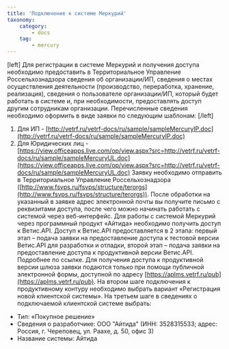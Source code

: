 ```yaml
---
title: 'Подключение к системе Меркурий'
taxonomy:
    category:
        - docs
    tag:
        - mercury
---
```


[left]
Для регистрации в системе Меркурий и получения доступа необходимо предоставить в Территориальное Управление Россельхознадзора сведения об организации/ИП, сведения о местах осуществления деятельности (производство, переработка, хранение, реализация), сведения о пользователе организации/ИП, который будет работать в системе и, при необходимости, предоставлять доступ другим сотрудникам организации. Перечисленные сведения необходимо оформить в виде заявки по следующим шаблонам:
[/left]

1.  Для ИП - [http://vetrf.ru/vetrf-docs/ru/sample/sampleMercuryIP.doc](http://vetrf.ru/vetrf-docs/ru/sample/sampleMercuryIP.doc)
2.  Для Юридических лиц - [https://view.officeapps.live.com/op/view.aspx?src=http://vetrf.ru/vetrf-docs/ru/sample/sampleMercuryUL.doc](https://view.officeapps.live.com/op/view.aspx?src=http://vetrf.ru/vetrf-docs/ru/sample/sampleMercuryUL.doc)
    Заявку необходимо отправить в Территориальное Управление Россельхознадзора ([http://www.fsvps.ru/fsvps/structure/terorgs](http://www.fsvps.ru/fsvps/structure/terorgs)).
    После обработки на указанный в заявке адрес электронной почты вы получите письмо с реквизитами доступа, после чего можно начинать работать с системой через веб-интерфейс.
    Для работы с системой Меркурий через программный продукт «Айтида» необходимо получить доступ к Ветис.API.
    Доступ к Ветис.API предоставляется в 2 этапа: первый этап – подача заявки на предоставление доступа к тестовой версии Ветис.API для разработки и отладки, второй этап – подача заявки на предоставление доступа к продуктивной версии Ветис.API. Подробнее по ссылке.
    Для получения доступа к продуктивной версии шлюза заявки подаются только при помощи публичной электронной формы, доступной по адресу [https://aplms.vetrf.ru/pub](https://aplms.vetrf.ru/pub).
    На втором шаге подключения к продуктивному контуру необходимо выбрать вариант «Регистрация новой клиентской системы».
    На третьем шаге в сведениях о подключаемой клиентской системе выбрать:

*   Тип: «Покупное решение»
*   Сведения о разработчике: ООО "Айтида" (ИНН: 3528315533; адрес: Россия, г. Череповец, ул. Раахе, д. 50, офис 3)
*   Название системы: Айтида
